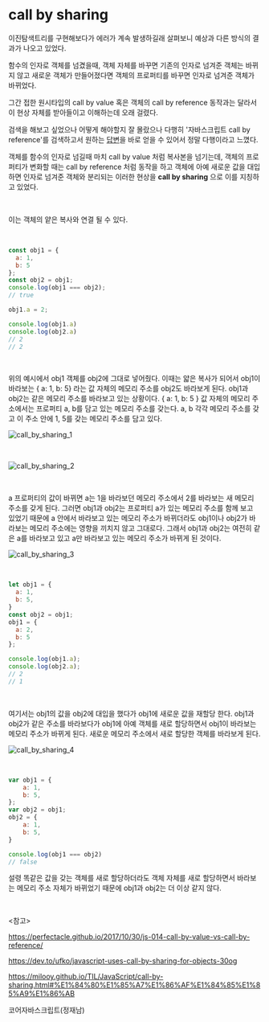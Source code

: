 # call by sharing

이진탐색트리를 구현해보다가 에러가 계속 발생하길래 살펴보니 예상과 다른 방식의 결과가 나오고 있었다.

함수의 인자로 객체를 넘겼을때, 객체 자체를 바꾸면 기존의 인자로 넘겨준 객체는 바뀌지 않고 새로운 객체가 만들어졌다면 객체의 프로퍼티를 바꾸면 인자로 넘겨준 객체가 바뀌었다.

그간 접한 원시타입의 call by value 혹은 객체의 call by reference 동작과는 달라서 이 현상 자체를 받아들이고 이해하는데 오래 걸렸다.

검색을 해보고 싶었으나 어떻게 해야할지 잘 몰랐으나 다행히 '자바스크립트 call by reference'를 검색하고서 원하는 [답변](https://perfectacle.github.io/2017/10/30/js-014-call-by-value-vs-call-by-reference/)을 바로 얻을 수 있어서 정말 다행이라고 느꼈다.

객체를 함수의 인자로 넘길때 마치 call by value 처럼 복사본을 넘기는데, 객체의 프로퍼티가 변화할 때는 call by reference 처럼 동작을 하고 객체에 아예 새로운 값을 대입하면 인자로 넘겨준 객체와 분리되는 이러한 현상을 **call by sharing** 으로 이를 지칭하고 있었다.

<br>

이는 객체의 얕은 복사와 연결 될 수 있다. 

<br>

```javascript
const obj1 = {
  a: 1,
  b: 5
};
const obj2 = obj1;
console.log(obj1 === obj2);
// true

obj1.a = 2;

console.log(obj1.a)
console.log(obj2.a)
// 2
// 2
```

<br>

위의 예시에서 obj1 객체를 obj2에 그대로 넣어줬다. 이때는 얇은 복사가 되어서 obj1이 바라보는 { a: 1, b: 5} 라는 값 자체의 메모리 주소를 obj2도 바라보게 된다. obj1과 obj2는 같은 메모리 주소를 바라보고 있는 상황이다. { a: 1, b: 5 } 값 자체의 메모리 주소에서는 프로퍼티 a, b를 담고 있는 메모리 주소를 갖는다. a, b 각각 메모리 주소를 갖고 이 주소 안에 1, 5를 갖는 메모리 주소를 담고 있다.

![call_by_sharing_1](images/call_by_sharing_1.jpg)

<br>

![call_by_sharing_2](images/call_by_sharing_2.jpg)

<br>

a 프로퍼티의 값이 바뀌면 a는 1을 바라보던 메모리 주소에서 2를 바라보는 새 메모리 주소를 갖게 된다. 그러면 obj1과 obj2는 프로퍼티 a가 있는 메모리 주소를 함께 보고 있었기 때문에 a 안에서 바라보고 있는 메모리 주소가 바뀌더라도 obj1이나 obj2가 바라보는 메모리 주소에는 영향을 끼치지 않고 그대로다. 그래서 obj1과 obj2는 여전히 같은 a를 바라보고 있고 a만 바라보고 있는 메모리 주소가 바뀌게 된 것이다.

![call_by_sharing_3](images/call_by_sharing_3.jpg)

<br>

```javascript
let obj1 = {
  a: 1,
  b: 5,
}
const obj2 = obj1;
obj1 = {
  a: 2,
  b: 5
};

console.log(obj1.a);
console.log(obj2.a);
// 2
// 1
```

<br>

여기서는 obj1의 값을 obj2에 대입을 했다가 obj1에 새로운 값을 재할당 한다. obj1과 obj2가 같은 주소를 바라보다가 obj1에 아예 객체를 새로 할당하면서 obj1이 바라보는 메모리 주소가 바뀌게 된다. 새로운 메모리 주소에서 새로 할당한 객체를 바라보게 된다.

![call_by_sharing_4](images/call_by_sharing_4.jpg)

<br>

```javascript
var obj1 = {
    a: 1,
    b: 5,
};
var obj2 = obj1;
obj2 = {
    a: 1,
    b: 5,
}

console.log(obj1 === obj2)
// false
```

설령 똑같은 값을 갖는 객체를 새로 할당하더라도 객체 자체를 새로 할당하면서 바라보는 메모리 주소 자체가 바뀌었기 때문에 obj1과 obj2는 더 이상 같지 않다.

<br>

<참고>

https://perfectacle.github.io/2017/10/30/js-014-call-by-value-vs-call-by-reference/

https://dev.to/ufko/javascript-uses-call-by-sharing-for-objects-30og

https://milooy.github.io/TIL/JavaScript/call-by-sharing.html#%E1%84%80%E1%85%A7%E1%86%AF%E1%84%85%E1%85%A9%E1%86%AB

코어자바스크립트(정재남)